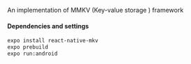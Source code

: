 
An implementation of MMKV (Key-value storage ) framework

#### Dependencies and settings

```bash
expo install react-native-mkv
expo prebuild
expo run:android
```